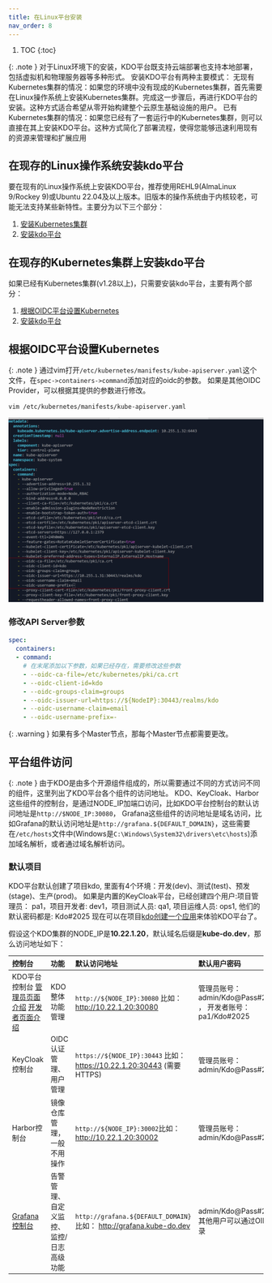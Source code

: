 ```yaml
---
title: 在Linux平台安装
nav_order: 8
---
```



1. TOC
{:toc}


{: .note }
对于Linux环境下的安装，KDO平台既支持云端部署也支持本地部署，包括虚拟机和物理服务器等多种形式。
安装KDO平台有两种主要模式：
无现有Kubernetes集群的情况：如果您的环境中没有现成的Kubernetes集群，首先需要在Linux操作系统上安装Kubernetes集群。完成这一步骤后，再进行KDO平台的安装。这种方式适合希望从零开始构建整个云原生基础设施的用户。
已有Kubernetes集群的情况：如果您已经有了一套运行中的Kubernetes集群，则可以直接在其上安装KDO平台。这种方式简化了部署流程，使得您能够迅速利用现有的资源来管理和扩展应用


## 在现存的Linux操作系统安装kdo平台

要在现有的Linux操作系统上安装KDO平台，推荐使用REHL9(AlmaLinux 9/Rockey 9)或Ubuntu 22.04及以上版本。旧版本的操作系统由于内核较老，可能无法支持某些新特性。主要分为以下三个部分：

1. [安装Kubernetes集群](./kubernetes)
2. [安装kdo平台](./kdo)


## 在现存的Kubernetes集群上安装kdo平台

如果已经有Kubernetes集群(v1.28以上)，只需要安装kdo平台，主要有两个部分：
1. [根据OIDC平台设置Kubernetes](#根据oidc平台设置kubernetes)
2. [安装kdo平台](./kdo)


## 根据OIDC平台设置Kubernetes

{: .note }
通过vim打开`/etc/kubernetes/manifests/kube-apiserver.yaml`这个文件，在`spec->containers->command`添加对应的oidc的参数。
如果是其他OIDC Provider，可以根据其提供的参数进行修改。
```shell
vim /etc/kubernetes/manifests/kube-apiserver.yaml
```

![](imgs/update-apiserver.png)
### 修改API Server参数

```yaml 
spec:
  containers:
  - command:
    # 在末尾添加以下参数，如果已经存在，需要修改这些参数
    - --oidc-ca-file=/etc/kubernetes/pki/ca.crt
    - --oidc-client-id=kdo
    - --oidc-groups-claim=groups
    - --oidc-issuer-url=https://${NodeIP}:30443/realms/kdo
    - --oidc-username-claim=email
    - --oidc-username-prefix=-
```
{: .warning }
如果有多个Master节点，那每个Master节点都需要更改。


## 平台组件访问

{: .note }
由于KDO是由多个开源组件组成的，所以需要通过不同的方式访问不同的组件，这里列出了KDO平台各个组件的访问地址。
KDO、KeyCloak、Harbor这些组件的控制台，是通过NODE_IP加端口访问，比如KDO平台控制台的默认访问地址是`http://$NODE_IP:30080`，
Grafana这些组件的访问地址是域名访问，比如Grafana的默认访问地址是`http://grafana.${DEFAULT_DOMAIN}`，这些需要在`/etc/hosts`文件中(Windows是`C:\Windows\System32\drivers\etc\hosts`)添加域名解析，或者通过域名解析访问。

### 默认项目
KDO平台默认创建了项目kdo, 里面有4个环境：开发(dev)、测试(test)、预发(stage)、生产(prod)。
如果是内置的KeyCloak平台，已经创建四个用户:项目管理员： pa1，项目开发者: dev1，项目测试人员: qa1, 项目运维人员: ops1, 他们的默认密码都是: Kdo#2025
现在可以在项目[kdo创建一个应用](/docs/dev/applications/repository#创建应用)来体验KDO平台了。

假设这个KDO集群的NODE_IP是**10.22.1.20**，默认域名后缀是**kube-do.dev**，那么访问地址如下：


| 控制台                                                  | 功能                   | 默认访问地址                                                            | 默认用户密码                                               |     
|:-----------------------------------------------------|:---------------------|:------------------------------------------------------------------|:-----------------------------------------------------|
| KDO平台控制台 [管理员页面介绍](/docs/admin) [开发者页面介绍](/docs/dev) | KDO整体功能管理            | `http://${NODE_IP}:30080` 比如： http://10.22.1.20:30080             | 管理员账号：admin/Kdo@Pass#2025 ， 开发者账号：pa1/Kdo#2025       |
| KeyCloak控制台                                          | OIDC认证管理、用户管理        | `https://${NODE_IP}:30443` 比如： https://10.22.1.20:30443 (需要HTTPS) | 管理员账号：admin/Kdo@Pass#2025                            |              
| Harbor控制台                                            | 镜像仓库管理，一般不用操作        | `http://${NODE_IP}:30002`比如： http://10.22.1.20:30002              | 管理员账号：admin/Kdo@Pass#2025                            |              
| [Grafana控制台](/docs/observability/monitoring/grafana) | 告警管理、自定义监控、监控/日志高级功能 | `http://grafana.${DEFAULT_DOMAIN}` 比如： http://grafana.kube-do.dev | admin/Kdo@Pass#2025 其他用户可以通过OIDC登录                   |  